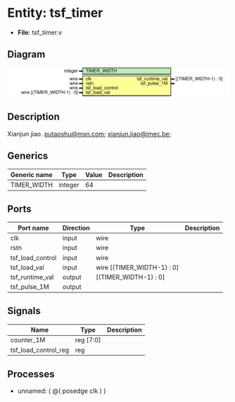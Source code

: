 # Entity: tsf_timer

- **File**: tsf_timer.v
## Diagram

![Diagram](tsf_timer.svg "Diagram")
## Description

Xianjun jiao. putaoshu@msn.com; xianjun.jiao@imec.be;
 
## Generics

| Generic name | Type    | Value | Description |
| ------------ | ------- | ----- | ----------- |
| TIMER_WIDTH  | integer | 64    |             |
## Ports

| Port name        | Direction | Type                        | Description |
| ---------------- | --------- | --------------------------- | ----------- |
| clk              | input     | wire                        |             |
| rstn             | input     | wire                        |             |
| tsf_load_control | input     | wire                        |             |
| tsf_load_val     | input     | wire  [(TIMER_WIDTH-1) : 0] |             |
| tsf_runtime_val  | output    | [(TIMER_WIDTH-1) : 0]       |             |
| tsf_pulse_1M     | output    |                             |             |
## Signals

| Name                 | Type      | Description |
| -------------------- | --------- | ----------- |
| counter_1M           | reg [7:0] |             |
| tsf_load_control_reg | reg       |             |
## Processes
- unnamed: ( @( posedge clk ) )
